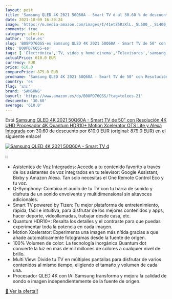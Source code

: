 ```yaml
---
layout: post
title: 'Samsung QLED 4K 2021 50Q60A - Smart TV d al 30.60 % de descuento'
date: 2021-10-09 16:39:24
image: 'https://m.media-amazon.com/images/I/41etZ5RzXlL._SL500_._SL400_.jpg'
comments: true
category: ofertas
author: 'tole.es'
slug: 'B08PD76QSS-es Samsung QLED 4K 2021 50Q60A - Smart TV de 50" con...'
sku: 'B08PD76QSS-es'
tags: [ 'Electrónica','TV, vídeo y home cinema','Televisores','samsung','smart','tv', ]
actualPrice: 610.0 EUR
currency: EUR
price: 610.0
comparePrice: 879.0 EUR
prodname: 'Samsung QLED 4K 2021 50Q60A - Smart TV de 50" con Resolución 4K UHD  Procesador 4K  Quantum HDR10+  Motion Xcelerator  OTS Lite y Alexa Integrada'
country: 'es'
flag: '🇪🇸'
brand: 'SAMSUNG'
buyurl: 'https://www.amazon.es/dp/B08PD76QSS/?tag=tolees-21'
descuento: '30.60'
average: '610.0'
---
```


Está [Samsung QLED 4K 2021 50Q60A - Smart TV de 50" con Resolución 4K UHD  Procesador 4K  Quantum HDR10+  Motion Xcelerator  OTS Lite y Alexa Integrada](https://www.amazon.es/dp/B08PD76QSS/?tag=tolees-21) con 30.60 de descuento por 610.0 EUR (original: 879.0 EUR) en el siguiente enlace!

[![Samsung QLED 4K 2021 50Q60A - Smart TV d](https://m.media-amazon.com/images/I/41etZ5RzXlL._SL500_._SL400_.jpg)](https://www.amazon.es/dp/B08PD76QSS/?tag=tolees-21)

ℹ️:

- Asistentes de Voz Integrados: Accede a tu contenido favorito a través de los asistentes de voz integrados en tu televisor: Google Assistant, Bixby y Amazon Alexa. Tan solo necesitas el One Remote Control Eco y tu voz.
- Q-Symphony: Combina el audio de tu TV con tu barra de sonido y disfruta de un sonido envolvente y multidimensional sin altavoces adicionales.
- Smart TV powered by Tizen: Tu mejor plataforma de entretenimiento, rápida, fácil e intuitiva, para disfrutar de los mejores contenidos y apps, hacer deporte, videollamadas, trabajar desde casa, etc.
- Quantum HDR10+: Resalta los detalles y el contraste para que puedas experimentar toda la potencia en cada imagen.
- Motion Xcelerator: Experimenta una imagen más nítida gracias a que añade automáticamente fotogramas desde la fuente de origen.
- 100% Volumen de color: La tecnología inorgánica Quantum dot convierte la luz en más de mil millones de colores a cualquier nivel de brillo.
- Multi View: Divide tu TV en múltiples pantallas para disfrutar de varios contenidos al mismo tiempo, eligiendo el tamaño y volumen de cada una.
- Procesador QLED 4K con IA: Samsung transforma y mejora la calidad de sondo e imagen independientemente de la fuente de origen.

[🛒 Ver la oferta!!](https://www.amazon.es/dp/B08PD76QSS/?tag=tolees-21)
